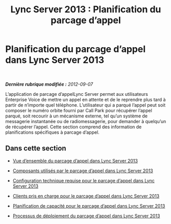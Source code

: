 ﻿---
title: 'Lync Server 2013 : Planification du parcage d’appel'
TOCTitle: Planification du parcage d’appel
ms:assetid: e463c4ba-b7e4-42e5-98f0-0c8b842206dd
ms:mtpsurl: https://technet.microsoft.com/fr-fr/library/Gg399010(v=OCS.15)
ms:contentKeyID: 49299148
ms.date: 05/20/2016
mtps_version: v=OCS.15
ms.translationtype: HT
---

# Planification du parcage d’appel dans Lync Server 2013

 

_**Dernière rubrique modifiée :** 2012-09-07_

L’application de parcage d’appelLync Server permet aux utilisateurs Enterprise Voice de mettre un appel en attente et de le reprendre plus tard à partir de n’importe quel téléphone. L’utilisateur qui a parqué l’appel peut soit composer le numéro orbite fourni par Call Park pour récupérer l’appel parqué, soit recourir à un mécanisme externe, tel qu’un système de messagerie instantanée ou de radiomessagerie, pour demander à quelqu’un de récupérer l’appel. Cette section comprend des information de planifications spécifiques à parcage d’appel.

## Dans cette section

  - [Vue d’ensemble du parcage d’appel dans Lync Server 2013](lync-server-2013-overview-of-call-park.md)

  - [Composants utilisés par le parcage d’appel dans Lync Server 2013](lync-server-2013-components-used-by-call-park.md)

  - [Configuration technique requise pour le parcage d’appel dans Lync Server 2013](lync-server-2013-technical-requirements-for-call-park.md)

  - [Clients pris en charge pour le parcage d’appel dans Lync Server 2013](lync-server-2013-clients-supported-for-call-park.md)

  - [Planification de capacité pour le parcage d’appel dans Lync Server 2013](lync-server-2013-capacity-planning-for-call-park.md)

  - [Processus de déploiement du parcage d’appel dans Lync Server 2013](lync-server-2013-deployment-process-for-call-park.md)

